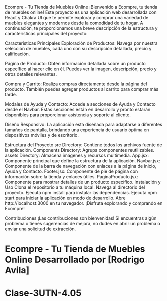 
Ecompre - Tu Tienda de Muebles Online
¡Bienvenido a Ecompre, tu tienda de muebles online! Este proyecto es una aplicación web desarrollada con React y Chakra UI que te permite explorar y comprar una variedad de muebles elegantes y modernos desde la comodidad de tu hogar. A continuación, te proporcionamos una breve descripción de la estructura y características principales del proyecto:

Características Principales
Exploración de Productos: Navega por nuestra selección de muebles, cada uno con su descripción detallada, precio y calificación.

Página de Producto: Obtén información detallada sobre un producto específico al hacer clic en él. Puedes ver la imagen, descripción, precio y otros detalles relevantes.

Compra y Carrito: Realiza compras directamente desde la página del producto. También puedes agregar productos al carrito para comprar más tarde.

Modales de Ayuda y Contacto: Accede a secciones de Ayuda y Contacto desde el Navbar. Estas secciones están en desarrollo y pronto estarán disponibles para proporcionar asistencia y soporte al cliente.

Diseño Responsivo: La aplicación está diseñada para adaptarse a diferentes tamaños de pantalla, brindando una experiencia de usuario óptima en dispositivos móviles y de escritorio.

Estructura del Proyecto
src Directory: Contiene todos los archivos fuente de la aplicación.
Components Directory: Agrupa componentes reutilizables.
assets Directory: Almacena imágenes y recursos multimedia.
App.jsx: Componente principal que define la estructura de la aplicación.
Navbar.jsx: Componente de la barra de navegación con enlaces a la página de inicio, Ayuda y Contacto.
Footer.jsx: Componente de pie de página con información sobre la tienda y enlaces útiles.
PaginaProducto.jsx: Componente para mostrar detalles de un producto específico.
Instalación y Uso
Clona el repositorio a tu máquina local.
Navega al directorio del proyecto.
Ejecuta npm install para instalar las dependencias.
Ejecuta npm start para iniciar la aplicación en modo de desarrollo.
Abre http://localhost:3000 en tu navegador.
¡Disfruta explorando y comprando en Ecompre!

Contribuciones
¡Las contribuciones son bienvenidas! Si encuentras algún problema o tienes sugerencias de mejora, no dudes en abrir un problema o enviar una solicitud de extracción.

Ecompre - Tu Tienda de Muebles Online
Desarrollado por [Rodrigo Avila] 
=======
# Clase-3UTN-4.05
